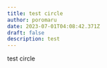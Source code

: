 ```yaml
---
title: test circle
author: poromaru
date: 2023-07-01T04:08:42.371Z
draft: false
description: test
---
```

test circle
